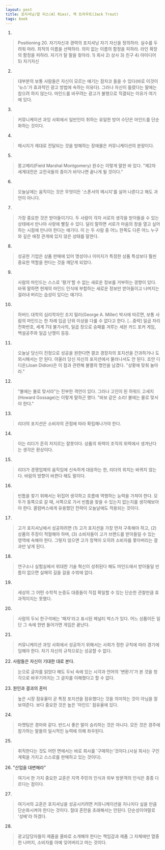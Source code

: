 ```yaml
---
layout: post
title: 포지셔닝/알 리스(Al Ries), 잭 트라우트(Jack Trout)
tags: book
---
```


1. 
> Positioning 20. 자기자신과 경력의 포지셔닝
자기 자신을 정의하라.
실수를 두려워 마라.
최적의 이름을 선택하라.
의미 없는 이름의 함정을 피하라.
라인 확장의 함정을 피하라.
자기가 탈 말을 찾아라. 1) 회사 2) 상사 3) 친구 4) 아이디어 5) 자기자신

2. 
> 대부분의 보통 사람들은 자신이 모르는 얘기는 잠자코 들을 수 있다(바로 이것이 '뉴스'가 효과적인 광고 방법에 속하는 이유다). 그러나 자신이 틀렸다는 말에는 참으려 하지 않는다. 마인드를 바꾸려는 광고가 불행으로 직결되는 이유가 여기에 있다.

3. 
> 커뮤니케이션 과잉 사회에서 일반인이 취하는 유일한 방어 수단은 마인드를 단순화하는 것이다.

4. 
> 메시지가 제대로 전달되는 것을 방해하는 장애물은 커뮤니케이션의 분량이다.

5. 
> 몽고메리(Field Marshal Montgomery) 원수는 이렇게 말한 바 있다. "제2차 세계대전은 교전국들의 종이가 바닥나면 끝나게 될 것이다."

6. 
> 오늘날에는 움직이는 것은 무엇이든 '스폰서의 메시지'를 실어 나른다고 해도 과언이 아니다.

7. 
> 가장 중요한 것은 받아들이기다. 두 사람이 각자 서로의 생각을 받아들을 수 있는 상태에서 만나야 사랑에 빨질 수 있다. 달리 말하면 서로가 마음의 창을 열고 싶어하는 시점에 만나야 한다는 얘기다. 이 는 두 사람 중 어느 한쪽도 다른 어느 누구와 깊은 애정 관게에 있지 않은 상태를 말한다.

8. 
> 성공한 기업은 상품 판매에 있어 명성이나 이미지가 특정한 상품 특성보다 훨씬 중요한 역할을 한다는 것을 깨닫게 되었다.

9. 
> 사람의 마인드는 스스로 '평가'할 수 없는 새로운 정보를 거부하는 경향이 있다. 바꿔 말하면 현재의 마인드 인식에 부합하는 새로운 정보만 받아들이고 나머지는 걸러내 버리는 습성이 있다는 얘기다.

10. 
> 하버드 대학의 심리학자인 조지 밀러(George A. Miller) 박사에 따르면, 보통 사람의 마인드는 한 차례 입곱 단위 이상을 다룰 수 없다고 한다. [...중략] 일곱 자리 전화번호, 세계 7대 불가사의, 일곱 장으로 승패를 겨루는 세븐 카드 포커 게임, 백설공주와 일곱 난쟁이 등등.

11. 
> 오늘날 당신이 진정으로 성공을 원한다면 결코 경장자의 포지션을 간과하거나 도외시해서는 안 된다. 아울러 당신 자신의 포지션에서 물러나서도 안 된다. 조안 디디온(Joan Didion)은 이 점과 관련해 불멸의 명언을 남겼다. "상황에 맞춰 놀아라."

12. 
> "불에는 불로 맞서라"는 진부한 격언이 있다. 그러나 고인이 된 하워드 고세지(Howard Gossage)는 이렇게 말하곤 했다. "바보 같은 소리! 불에는 물로 맞서야 한다."

13. 
> 리더의 포지션은 소비자의 관점에 따라 확립해나가야 한다.

14. 
> 이는 리더가 흔히 저지르는 잘못이다. 상품의 위력이 조직의 위력에서 생겨난다는 생각은 환상이다.

15. 
> 리더가 경쟁업체의 움직임에 신속하게 대응하는 한, 리더의 위치는 바뀌지 않는다. 바람의 방향이 바뀐다 해도 말이다.

16. 
> 빈틈을 찾기 위해서는 뒤집어 생각하고 흐름에 역행하는 능력을 가져야 한다. 모두가 동쪽으로 갈 때, 서쪽으로 가서 빈틈을 찾을 수 있는지 없는지를 생각해보아야 한다. 콜럼버스에게 유용했던 전략이 오늘날에도 적용되는 것이다.

17. 
> 고가 포지셔닝에서 성공하려면 (1) 고가 포지션을 가장 먼저 구축해야 하고, (2) 상품의 주장이 적절해야 하며, (3) 소비자들이 고가 브랜드를 받아들일 수 있는 영역에 속해야 한다. 그렇지 않으면 고가 정책이 오히려 소비자를 쫓아버리는 결과만 낳게 된다.

18. 
> 연구소나 실험실에서 위대한 기술 혁신이 성취된다 해도 마인드에서 받아들일 빈틈이 없으면 실패의 길을 걸을 수밖에 없다.

19. 
> 세상의 그 어떤 수학적 논증도 대중들이 직접 확일할 수 있는 단순한 관찰만큼 효과적이지는 못했다.

20. 
> 사람의 두뇌 한구석에는 '패자'라고 표시된 페널티 박스가 있다. 어느 상품이든 일단 그 속에 한번 들어가면 게임은 끝난다.

21. 
> 커뮤니케이션 과잉 사회에서 성공하기 위해서는 사회가 정한 규칙에 따라 경기에 임해야 한다. 자기 자신의 규칙으로는 성공할 수 없다.

22. 사람들은 자신이 기대한 대로 본다.
> 눈으로 글자를 읽었다 해도 두뇌 속에 있는 시각과 언어의 '변환기'가 본 것을 청각으로 바꾸기까지는 그 글자를 이해했다고 할 수 없다.

23. 원인과 결과의 혼미 
> 높은 시장 점유율이 곧 특정 포지션을 점유했다는 것을 의미하는 것이 아님을 잘 보여준다. 보다 중요한 것은 높은 '마인드' 점유율에 있다.

24. 
> 마켓팅은 경마와 같다. 반드시 좋은 말이 승리하는 것은 아니다. 모든 것은 경주에 참가하는 말들의 일시적인 능력에 의해 좌우된다.

25. 
> 취직한다는 것도 어떤 면에서는 바로 회사를 '구매하는'것이다.(사실 회사는 구인 계획을 가지고 스스로를 판매하고 있는 것이다).

26. "산업을 대변해라"
> 여기서 한 가지 중요한 교훈은 지역 주민의 인식과 외부 방문객의 인식은 종종 다르다는 점이다.

27. 
> 여기서의 교훈은 포지셔닝을 성공시키려면 커뮤니케이션을 지나치다 싶을 만큼 단순화시켜야 한다는 것이다. 절대 혼란을 초래해서는 안된다. 단순성이야말로 '성배'라 하겠다.
 
28. 
> 광고담당자들이 제품을 올바로 소개해야 한다는 책임감과 제품 그 자체에만 열중한 나머지, 소비자를 아예 잊어버리고 마는 것이다.